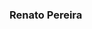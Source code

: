 ### Renato Pereira

<!--
**renatowl/renatowl** is a ✨ _special_ ✨ repository because its `README.md` (this file) appears on your GitHub profile.

Here are some ideas to get you started:

- Sou estudando do Mediotec Senac de Recife
- Tenho 15 anos
